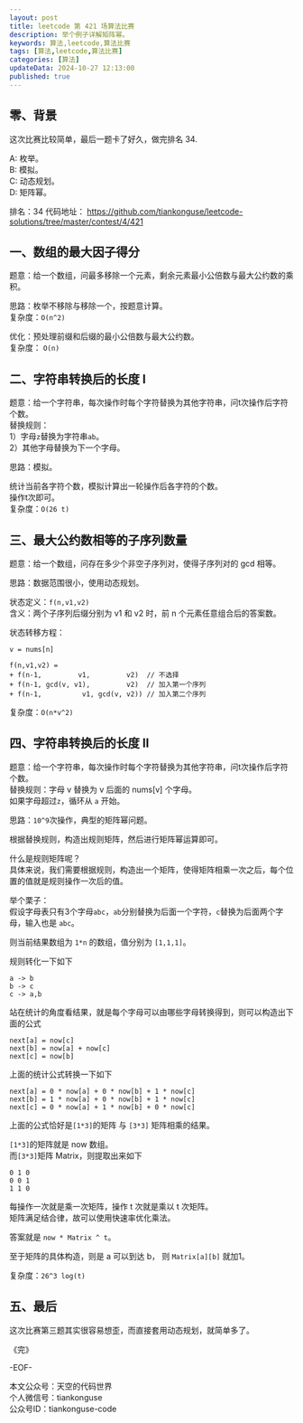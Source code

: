 ```yaml
---
layout: post  
title: leetcode 第 421 场算法比赛  
description: 举个例子详解矩阵幂。  
keywords: 算法,leetcode,算法比赛  
tags: [算法,leetcode,算法比赛]  
categories: [算法]  
updateData: 2024-10-27 12:13:00  
published: true  
---
```



## 零、背景  


这次比赛比较简单，最后一题卡了好久，做完排名 34.  


A: 枚举。   
B: 模拟。   
C: 动态规划。  
D: 矩阵幂。  


排名：34 
代码地址： https://github.com/tiankonguse/leetcode-solutions/tree/master/contest/4/421  


## 一、数组的最大因子得分  

题意：给一个数组，问最多移除一个元素，剩余元素最小公倍数与最大公约数的乘积。  


思路：枚举不移除与移除一个，按题意计算。  
复杂度：`O(n^2)`  


优化：预处理前缀和后缀的最小公倍数与最大公约数。  
复杂度： `O(n)`  


## 二、字符串转换后的长度 I  


题意：给一个字符串，每次操作时每个字符替换为其他字符串，问t次操作后字符个数。  
替换规则：  
1）字母`z`替换为字符串`ab`。  
2）其他字母替换为下一个字母。  


思路：模拟。  


统计当前各字符个数，模拟计算出一轮操作后各字符的个数。  
操作t次即可。  
复杂度：`O(26 t)`  


## 三、最大公约数相等的子序列数量  


题意：给一个数组，问存在多少个非空子序列对，使得子序列对的 gcd 相等。  


思路：数据范围很小，使用动态规划。  


状态定义：`f(n,v1,v2)`  
含义：两个子序列后缀分别为 v1 和 v2 时，前 n 个元素任意组合后的答案数。  


状态转移方程：  


```
v = nums[n]

f(n,v1,v2) = 
+ f(n-1,         v1,         v2)  // 不选择 
+ f(n-1, gcd(v, v1),         v2)  // 加入第一个序列
+ f(n-1,          v1, gcd(v, v2)) // 加入第二个序列
```


复杂度：`O(n*v^2)`  


## 四、字符串转换后的长度 II  


题意：给一个字符串，每次操作时每个字符替换为其他字符串，问t次操作后字符个数。  
替换规则：字母 v 替换为 v 后面的 nums[v] 个字母。  
如果字母超过`z`，循环从 `a` 开始。  


思路：`10^9`次操作，典型的矩阵幂问题。  


根据替换规则，构造出规则矩阵，然后进行矩阵幂运算即可。  


什么是规则矩阵呢？  
具体来说，我们需要根据规则，构造出一个矩阵，使得矩阵相乘一次之后，每个位置的值就是规则操作一次后的值。  


举个栗子：  
假设字母表只有3个字母`abc`，`ab`分别替换为后面一个字符，`c`替换为后面两个字母，输入也是 `abc`。  


则当前结果数组为 `1*n` 的数组，值分别为 `[1,1,1]`。  


规则转化一下如下   


```
a -> b
b -> c
c -> a,b
```


站在统计的角度看结果，就是每个字母可以由哪些字母转换得到，则可以构造出下面的公式  


```
next[a] = now[c] 
next[b] = now[a] + now[c]
next[c] = now[b]
```


上面的统计公式转换一下如下  


```
next[a] = 0 * now[a] + 0 * now[b] + 1 * now[c] 
next[b] = 1 * now[a] + 0 * now[b] + 1 * now[c]
next[c] = 0 * now[a] + 1 * now[b] + 0 * now[c]
```


上面的公式恰好是`[1*3]`的矩阵 与 `[3*3]` 矩阵相乘的结果。  


`[1*3]`的矩阵就是 now 数组。  
而`[3*3]`矩阵 Matrix，则提取出来如下  


```
0 1 0
0 0 1
1 1 0
```


每操作一次就是乘一次矩阵，操作 t 次就是乘以 t 次矩阵。  
矩阵满足结合律，故可以使用快速率优化乘法。  


答案就是 `now * Matrix ^ t`。  


至于矩阵的具体构造，则是 a 可以到达 b， 则 `Matrix[a][b]` 就加1。  


复杂度：`26^3 log(t)`  


## 五、最后  


这次比赛第三题其实很容易想歪，而直接套用动态规划，就简单多了。  



《完》  


-EOF-  



本文公众号：天空的代码世界  
个人微信号：tiankonguse  
公众号ID：tiankonguse-code  
  

